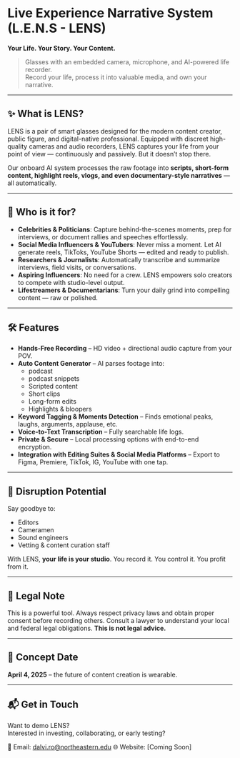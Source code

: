 # **Live Experience Narrative System**  (L.E.N.S - LENS)
**Your Life. Your Story. Your Content.**

> Glasses with an embedded camera, microphone, and AI-powered life recorder.  
> Record your life, process it into valuable media, and own your narrative.

---

## ✨ What is LENS?

LENS is a pair of smart glasses designed for the modern content creator, public figure, and digital-native professional. Equipped with discreet high-quality cameras and audio recorders, LENS captures your life from your point of view — continuously and passively. But it doesn’t stop there.

Our onboard AI system processes the raw footage into **scripts, short-form content, highlight reels, vlogs, and even documentary-style narratives** — all automatically.

---

## 🎯 Who is it for?

- **Celebrities & Politicians**: Capture behind-the-scenes moments, prep for interviews, or document rallies and speeches effortlessly.
- **Social Media Influencers & YouTubers**: Never miss a moment. Let AI generate reels, TikToks, YouTube Shorts — edited and ready to publish.
- **Researchers & Journalists**: Automatically transcribe and summarize interviews, field visits, or conversations.
- **Aspiring Influencers**: No need for a crew. LENS empowers solo creators to compete with studio-level output.
- **Lifestreamers & Documentarians**: Turn your daily grind into compelling content — raw or polished.

---

## 🛠️ Features

- **Hands-Free Recording** – HD video + directional audio capture from your POV.
- **Auto Content Generator** – AI parses footage into:
  - podcast
  - podcast snippets
  - Scripted content
  - Short clips
  - Long-form edits
  - Highlights & bloopers
- **Keyword Tagging & Moments Detection** – Finds emotional peaks, laughs, arguments, applause, etc.
- **Voice-to-Text Transcription** – Fully searchable life logs.
- **Private & Secure** – Local processing options with end-to-end encryption.
- **Integration with Editing Suites & Social Media Platforms** – Export to Figma, Premiere, TikTok, IG, YouTube with one tap.

---

## 💼 Disruption Potential

Say goodbye to:
- Editors
- Cameramen
- Sound engineers
- Vetting & content curation staff

With LENS, **your life is your studio**. You record it. You control it. You profit from it.

---

## 🚨 Legal Note

This is a powerful tool. Always respect privacy laws and obtain proper consent before recording others. Consult a lawyer to understand your local and federal legal obligations. **This is not legal advice.**

---

## 📅 Concept Date

**April 4, 2025** – the future of content creation is wearable.

---

## 📬 Get in Touch

Want to demo LENS?  
Interested in investing, collaborating, or early testing?

📩 Email: dalvi.ro@northeastern.edu
🌐 Website: [Coming Soon]
